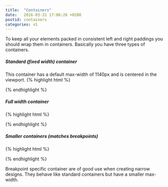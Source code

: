 ```yaml
---
title:  "Containers"
date:   2016-03-31 17:06:26 +0200
postid: containers
categories: v1
---
```


To keep all your elements packed in consistent left and right paddings you should wrap
them in containers. Basically you have three types of containers.

##### Standard (fixed width) container
This container has a default max-width of 1140px and is centered in the viewport.
{% highlight html %}
<div class="container">
    <!-- Container width: 1140px -->
</div>
{% endhighlight %}

##### Full width container
{% highlight html %}
<div class="container-full-width">
    <!-- Container width: 100% -->
</div>
{% endhighlight %}

##### Smaller containers (matches breakpoints)
{% highlight html %}
<div class="container-pl">
    <!-- Container width: phone landscape / 540px -->
</div>

<div class="container-tp">
    <!-- Container width: tablet portrait / 768px -->
</div>

<div class="container-tl">
    <!-- Container width: tablet landscape / 991px -->
</div>
{% endhighlight %}

Breakpoint specific container are of good use when creating narrow designs. They behave like standard containers but
have a smaller max-width.


